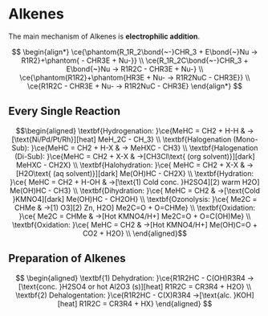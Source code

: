 # Alkenes
The main mechanism of Alkenes is **electrophilic addition**.

$$
\begin{align*}
\ce{\phantom{R_1R_2\bond{~-}CHR_3 + E\bond{~}Nu -> R1R2}+\phantom{ - CHR3E + Nu-}} \\
\ce{R_1R_2C\bond{~-}CHR_3 + E\bond{~}Nu -> R1R2C - CHR3E + Nu-} \\
\ce{\phantom{R1R2}+\phantom{HR3E + Nu- -> R1R2NuC - CHR3E}} \\
\ce{R1R2C - CHR3E + Nu- -> R1R2NuC - CHR3E}
\end{align*}
$$

## Every Single Reaction

$$\begin{aligned}
\textbf{Hydrogenation: }\ce{MeHC = CH2 + H-H & ->[\text{Ni/Pd/Pt/Rh}][heat] MeH_2C - CH_3} \\
\textbf{Halogenation (Mono-Sub): }\ce{MeHC = CH2 + H-X & -> MeHXC - CH3} \\
\textbf{Halogenation (Di-Sub): }\ce{MeHC = CH2 + X-X & ->[CH3Cl\text{ (org solvent)}][dark] MeHXC - CH2X} \\
\textbf{Halohydration: }\ce{ MeHC = CH2 + X-X & ->[H2O\text{ (aq solvent)}][dark] Me(OH)HC - CH2X} \\
\textbf{Hydration: }\ce{ MeHC = CH2 + H-OH & ->[\text{1) Cold conc. }H2SO4][2) warm H2O] Me(OH)HC - CH3} \\
\textbf{Dihydration: }\ce{ MeHC = CH2 & ->[\text{Cold }KMNO4][dark] Me(OH)HC - CH2OH} \\
\textbf{Ozonolysis: }\ce{ Me2C = CHMe & ->[1) O3][2) Zn, H2O] Me2C=O + O=CHMe} \\
\textbf{Oxidation: }\ce{ Me2C = CHMe & ->[Hot KMNO4/H+] Me2C=O + O=C(OH)Me} \\
\textbf{Oxidation: }\ce{ MeHC = CH2 & ->[Hot KMNO4/H+] Me(OH)C=O + CO2 + H2O} \\
\end{aligned}$$

## Preparation of Alkenes

$$
\begin{aligned}
\textbf{1) Dehydration: }\ce{R1R2HC - C(OH)R3R4 ->[\text{conc. }H2SO4 or hot Al2O3 (s)][heat] R1R2C = CR3R4 + H2O} \\
\textbf{2) Dehalogentation: }\ce{R1R2HC - C(X)R3R4 ->[\text{alc. }KOH][heat] R1R2C = CR3R4 + HX}
\end{aligned}
$$

